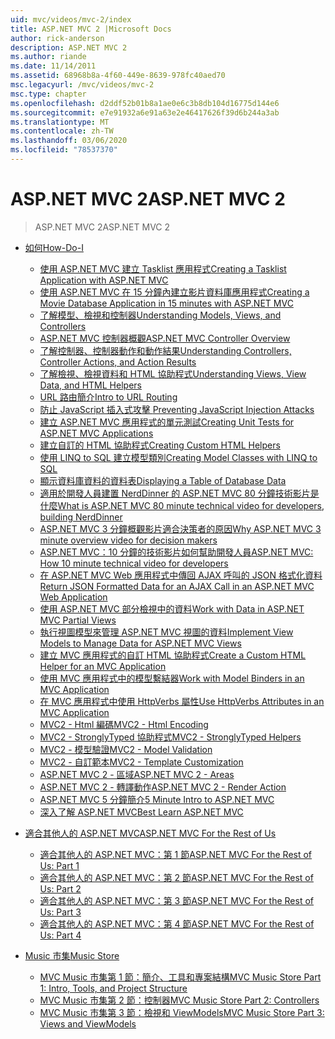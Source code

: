 ```yaml
---
uid: mvc/videos/mvc-2/index
title: ASP.NET MVC 2 |Microsoft Docs
author: rick-anderson
description: ASP.NET MVC 2
ms.author: riande
ms.date: 11/14/2011
ms.assetid: 68968b8a-4f60-449e-8639-978fc40aed70
msc.legacyurl: /mvc/videos/mvc-2
msc.type: chapter
ms.openlocfilehash: d2ddf52b01b8a1ae0e6c3b8db104d16775d144e6
ms.sourcegitcommit: e7e91932a6e91a63e2e46417626f39d6b244a3ab
ms.translationtype: MT
ms.contentlocale: zh-TW
ms.lasthandoff: 03/06/2020
ms.locfileid: "78537370"
---
```

# <a name="aspnet-mvc-2"></a><span data-ttu-id="f1200-103">ASP.NET MVC 2</span><span class="sxs-lookup"><span data-stu-id="f1200-103">ASP.NET MVC 2</span></span>

> <span data-ttu-id="f1200-104">ASP.NET MVC 2</span><span class="sxs-lookup"><span data-stu-id="f1200-104">ASP.NET MVC 2</span></span>

- [<span data-ttu-id="f1200-105">如何</span><span class="sxs-lookup"><span data-stu-id="f1200-105">How-Do-I</span></span>](how-do-i/index.md)

    - [<span data-ttu-id="f1200-106">使用 ASP.NET MVC 建立 Tasklist 應用程式</span><span class="sxs-lookup"><span data-stu-id="f1200-106">Creating a Tasklist Application with ASP.NET MVC</span></span>](how-do-i/creating-a-tasklist-application-with-aspnet-mvc.md)
    - [<span data-ttu-id="f1200-107">使用 ASP.NET MVC 在 15 分鐘內建立影片資料庫應用程式</span><span class="sxs-lookup"><span data-stu-id="f1200-107">Creating a Movie Database Application in 15 minutes with ASP.NET MVC</span></span>](how-do-i/creating-a-movie-database-application-in-15-minutes-with-aspnet-mvc.md)
    - [<span data-ttu-id="f1200-108">了解模型、檢視和控制器</span><span class="sxs-lookup"><span data-stu-id="f1200-108">Understanding Models, Views, and Controllers</span></span>](how-do-i/understanding-models-views-and-controllers.md)
    - [<span data-ttu-id="f1200-109">ASP.NET MVC 控制器概觀</span><span class="sxs-lookup"><span data-stu-id="f1200-109">ASP.NET MVC Controller Overview</span></span>](how-do-i/aspnet-mvc-controller-overview.md)
    - [<span data-ttu-id="f1200-110">了解控制器、控制器動作和動作結果</span><span class="sxs-lookup"><span data-stu-id="f1200-110">Understanding Controllers, Controller Actions, and Action Results</span></span>](how-do-i/understanding-controllers-controller-actions-and-action-results.md)
    - [<span data-ttu-id="f1200-111">了解檢視、檢視資料和 HTML 協助程式</span><span class="sxs-lookup"><span data-stu-id="f1200-111">Understanding Views, View Data, and HTML Helpers</span></span>](how-do-i/understanding-views-view-data-and-html-helpers.md)
    - [<span data-ttu-id="f1200-112">URL 路由簡介</span><span class="sxs-lookup"><span data-stu-id="f1200-112">Intro to URL Routing</span></span>](how-do-i/an-introduction-to-url-routing.md)
    - [<span data-ttu-id="f1200-113">防止 JavaScript 插入式攻擊 </span><span class="sxs-lookup"><span data-stu-id="f1200-113">Preventing JavaScript Injection Attacks</span></span>](how-do-i/preventing-javascript-injection-attacks.md)
    - [<span data-ttu-id="f1200-114">建立 ASP.NET MVC 應用程式的單元測試</span><span class="sxs-lookup"><span data-stu-id="f1200-114">Creating Unit Tests for ASP.NET MVC Applications</span></span>](how-do-i/creating-unit-tests-for-aspnet-mvc-applications.md)
    - [<span data-ttu-id="f1200-115">建立自訂的 HTML 協助程式</span><span class="sxs-lookup"><span data-stu-id="f1200-115">Creating Custom HTML Helpers</span></span>](how-do-i/creating-custom-html-helpers.md)
    - [<span data-ttu-id="f1200-116">使用 LINQ to SQL 建立模型類別</span><span class="sxs-lookup"><span data-stu-id="f1200-116">Creating Model Classes with LINQ to SQL</span></span>](how-do-i/creating-model-classes-with-linq-to-sql.md)
    - [<span data-ttu-id="f1200-117">顯示資料庫資料的資料表</span><span class="sxs-lookup"><span data-stu-id="f1200-117">Displaying a Table of Database Data</span></span>](how-do-i/displaying-a-table-of-database-data.md)
    - [<span data-ttu-id="f1200-118">適用於開發人員建置 NerdDinner 的 ASP.NET MVC 80 分鐘技術影片是什麼</span><span class="sxs-lookup"><span data-stu-id="f1200-118">What is ASP.NET MVC 80 minute technical video for developers, building NerdDinner</span></span>](how-do-i/what-is-aspnet-mvc-80-minute-technical-video-for-developers-building-nerddinner.md)
    - [<span data-ttu-id="f1200-119">ASP.NET MVC 3 分鐘概觀影片適合決策者的原因</span><span class="sxs-lookup"><span data-stu-id="f1200-119">Why ASP.NET MVC 3 minute overview video for decision makers</span></span>](how-do-i/why-aspnet-mvc-3-minute-overview-video-for-decision-makers.md)
    - [<span data-ttu-id="f1200-120">ASP.NET MVC：10 分鐘的技術影片如何幫助開發人員</span><span class="sxs-lookup"><span data-stu-id="f1200-120">ASP.NET MVC: How 10 minute technical video for developers</span></span>](how-do-i/aspnet-mvc-how-10-minute-technical-video-for-developers.md)
    - [<span data-ttu-id="f1200-121">在 ASP.NET MVC Web 應用程式中傳回 AJAX 呼叫的 JSON 格式化資料</span><span class="sxs-lookup"><span data-stu-id="f1200-121">Return JSON Formatted Data for an AJAX Call in an ASP.NET MVC Web Application</span></span>](how-do-i/how-do-i-return-json-formatted-data-for-an-ajax-call-in-an-aspnet-mvc-web-application.md)
    - [<span data-ttu-id="f1200-122">使用 ASP.NET MVC 部分檢視中的資料</span><span class="sxs-lookup"><span data-stu-id="f1200-122">Work with Data in ASP.NET MVC Partial Views</span></span>](how-do-i/how-do-i-work-with-data-in-aspnet-mvc-partial-views.md)
    - [<span data-ttu-id="f1200-123">執行視圖模型來管理 ASP.NET MVC 視圖的資料</span><span class="sxs-lookup"><span data-stu-id="f1200-123">Implement View Models to Manage Data for ASP.NET MVC Views</span></span>](how-do-i/how-do-i-implement-view-models-to-manage-data-for-aspnet-mvc-views.md)
    - [<span data-ttu-id="f1200-124">建立 MVC 應用程式的自訂 HTML 協助程式</span><span class="sxs-lookup"><span data-stu-id="f1200-124">Create a Custom HTML Helper for an MVC Application</span></span>](how-do-i/how-do-i-create-a-custom-html-helper-for-an-mvc-application.md)
    - [<span data-ttu-id="f1200-125">使用 MVC 應用程式中的模型繫結器</span><span class="sxs-lookup"><span data-stu-id="f1200-125">Work with Model Binders in an MVC Application</span></span>](how-do-i/how-do-i-work-with-model-binders-in-an-mvc-application.md)
    - [<span data-ttu-id="f1200-126">在 MVC 應用程式中使用 HttpVerbs 屬性</span><span class="sxs-lookup"><span data-stu-id="f1200-126">Use HttpVerbs Attributes in an MVC Application</span></span>](how-do-i/how-do-i-use-httpverbs-attributes-in-an-mvc-application.md)
    - [<span data-ttu-id="f1200-127">MVC2 - Html 編碼</span><span class="sxs-lookup"><span data-stu-id="f1200-127">MVC2 - Html Encoding</span></span>](how-do-i/mvc2-html-encoding.md)
    - [<span data-ttu-id="f1200-128">MVC2 - StronglyTyped 協助程式</span><span class="sxs-lookup"><span data-stu-id="f1200-128">MVC2 - StronglyTyped Helpers</span></span>](how-do-i/mvc2-stronglytyped-helpers.md)
    - [<span data-ttu-id="f1200-129">MVC2 - 模型驗證</span><span class="sxs-lookup"><span data-stu-id="f1200-129">MVC2 - Model Validation</span></span>](how-do-i/mvc2-model-validation.md)
    - [<span data-ttu-id="f1200-130">MVC2 - 自訂範本</span><span class="sxs-lookup"><span data-stu-id="f1200-130">MVC2 - Template Customization</span></span>](how-do-i/mvc2-template-customization.md)
    - [<span data-ttu-id="f1200-131">ASP.NET MVC 2 - 區域</span><span class="sxs-lookup"><span data-stu-id="f1200-131">ASP.NET MVC 2 - Areas</span></span>](how-do-i/aspnet-mvc-2-areas.md)
    - [<span data-ttu-id="f1200-132">ASP.NET MVC 2 - 轉譯動作</span><span class="sxs-lookup"><span data-stu-id="f1200-132">ASP.NET MVC 2 - Render Action</span></span>](how-do-i/aspnet-mvc-2-render-action.md)
    - [<span data-ttu-id="f1200-133">ASP.NET MVC 5 分鐘簡介</span><span class="sxs-lookup"><span data-stu-id="f1200-133">5 Minute Intro to ASP.NET MVC</span></span>](how-do-i/5-minute-introduction-to-aspnet-mvc.md)
    - [<span data-ttu-id="f1200-134">深入了解 ASP.NET MVC</span><span class="sxs-lookup"><span data-stu-id="f1200-134">Best Learn ASP.NET MVC</span></span>](how-do-i/how-to-best-learn-asp-net-mvc.md)
- [<span data-ttu-id="f1200-135">適合其他人的 ASP.NET MVC</span><span class="sxs-lookup"><span data-stu-id="f1200-135">ASP.NET MVC For the Rest of Us</span></span>](aspnet-mvc-for-the-rest-of-us/index.md)

    - [<span data-ttu-id="f1200-136">適合其他人的 ASP.NET MVC：第 1 節</span><span class="sxs-lookup"><span data-stu-id="f1200-136">ASP.NET MVC For the Rest of Us: Part 1</span></span>](aspnet-mvc-for-the-rest-of-us/aspnet-mvc-for-the-rest-of-us-part-1.md)
    - [<span data-ttu-id="f1200-137">適合其他人的 ASP.NET MVC：第 2 節</span><span class="sxs-lookup"><span data-stu-id="f1200-137">ASP.NET MVC For the Rest of Us: Part 2</span></span>](aspnet-mvc-for-the-rest-of-us/aspnet-mvc-for-the-rest-of-us-part-2.md)
    - [<span data-ttu-id="f1200-138">適合其他人的 ASP.NET MVC：第 3 節</span><span class="sxs-lookup"><span data-stu-id="f1200-138">ASP.NET MVC For the Rest of Us: Part 3</span></span>](aspnet-mvc-for-the-rest-of-us/aspnet-mvc-for-the-rest-of-us-part-3.md)
    - [<span data-ttu-id="f1200-139">適合其他人的 ASP.NET MVC：第 4 節</span><span class="sxs-lookup"><span data-stu-id="f1200-139">ASP.NET MVC For the Rest of Us: Part 4</span></span>](aspnet-mvc-for-the-rest-of-us/aspnet-mvc-for-the-rest-of-us-part-4.md)
- [<span data-ttu-id="f1200-140">Music 市集</span><span class="sxs-lookup"><span data-stu-id="f1200-140">Music Store</span></span>](music-store/index.md)

    - [<span data-ttu-id="f1200-141">MVC Music 市集第 1 節：簡介、工具和專案結構</span><span class="sxs-lookup"><span data-stu-id="f1200-141">MVC Music Store Part 1: Intro, Tools, and Project Structure</span></span>](music-store/mvc-music-store-part-1-intro-tools-and-project-structure.md)
    - [<span data-ttu-id="f1200-142">MVC Music 市集第 2 節：控制器</span><span class="sxs-lookup"><span data-stu-id="f1200-142">MVC Music Store Part 2: Controllers</span></span>](music-store/mvc-music-store-part-2-controllers.md)
    - [<span data-ttu-id="f1200-143">MVC Music 市集第 3 節：檢視和 ViewModels</span><span class="sxs-lookup"><span data-stu-id="f1200-143">MVC Music Store Part 3: Views and ViewModels</span></span>](music-store/mvc-music-store-part-3-views-and-viewmodels.md)
